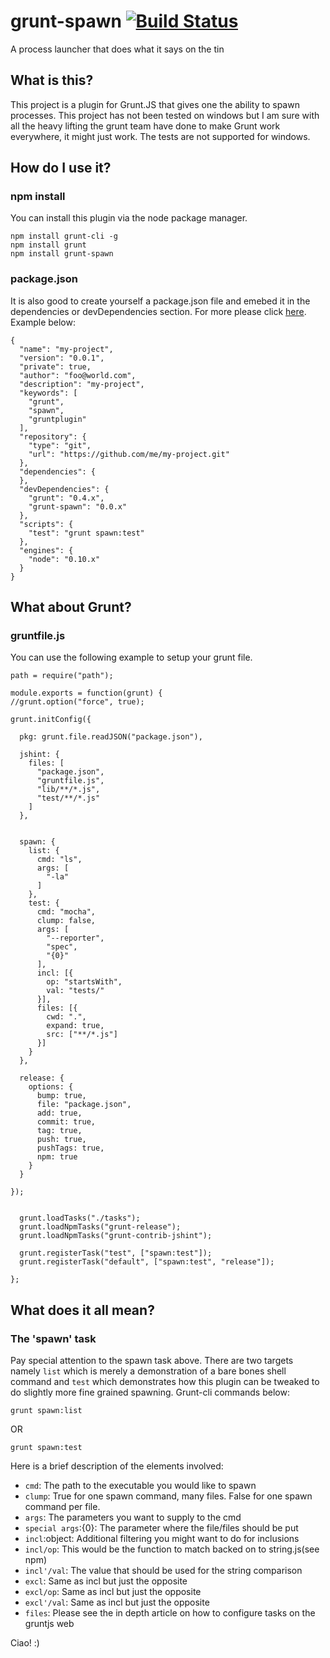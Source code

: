 grunt-spawn [![Build Status](https://travis-ci.org/fir3pho3nixx/grunt-spawn.png?branch=master)](https://travis-ci.org/fir3pho3nixx/grunt-spawn)
===========

A process launcher that does what it says on the tin

## What is this?

This project is a plugin for Grunt.JS that gives one the ability to spawn processes. This project has not been tested on windows but I am sure with all the heavy lifting the grunt team have done to make Grunt work everywhere, it might just work. The tests are not supported for windows.

## How do I use it?

### npm install

You can install this plugin via the node package manager. 

    npm install grunt-cli -g
    npm install grunt
    npm install grunt-spawn

### package.json

It is also good to create yourself a package.json file and emebed it in the dependencies or devDependencies section. For more please click [here](https://npmjs.org/doc/json.html). Example below: 

    {
      "name": "my-project",
      "version": "0.0.1",
      "private": true,
      "author": "foo@world.com",
      "description": "my-project",
      "keywords": [
        "grunt",
        "spawn", 
        "gruntplugin"
      ],
      "repository": {
        "type": "git",
        "url": "https://github.com/me/my-project.git"
      },
      "dependencies": {
      },
      "devDependencies": {
        "grunt": "0.4.x",
        "grunt-spawn": "0.0.x"
      },
      "scripts": {
        "test": "grunt spawn:test"
      },
      "engines": {
        "node": "0.10.x"
      }
    }

## What about Grunt?

### gruntfile.js

You can use the following example to setup your grunt file. 

    path = require("path");

    module.exports = function(grunt) {
    //grunt.option("force", true);
    
    grunt.initConfig({
      
      pkg: grunt.file.readJSON("package.json"),

      jshint: {
        files: [
          "package.json",
          "gruntfile.js", 
          "lib/**/*.js",
          "test/**/*.js"
        ]
      },


      spawn: {
        list: {
          cmd: "ls", 
          args: [
            "-la"
          ]
        }, 
        test: {
          cmd: "mocha", 
          clump: false,
          args: [
            "--reporter", 
            "spec",
            "{0}"
          ],
          incl: [{
            op: "startsWith", 
            val: "tests/"
          }],
          files: [{
            cwd: ".", 
            expand: true, 
            src: ["**/*.js"]
          }]
        }
      },

      release: {
        options: {
          bump: true,
          file: "package.json",
          add: true, 
          commit: true,
          tag: true,
          push: true,
          pushTags: true,
          npm: true
        }
      }

    });

    
      grunt.loadTasks("./tasks");
      grunt.loadNpmTasks("grunt-release");
      grunt.loadNpmTasks("grunt-contrib-jshint");

      grunt.registerTask("test", ["spawn:test"]);
      grunt.registerTask("default", ["spawn:test", "release"]);
    
    };

## What does it all mean?

### The 'spawn' task

Pay special attention to the spawn task above. There are two targets namely `list` which is merely a demonstration of a bare bones shell command and `test` which demonstrates how this plugin can be tweaked to do slightly more fine grained spawning. Grunt-cli commands below: 

    grunt spawn:list

OR

    grunt spawn:test

Here is a brief description of the elements involved:

 - `cmd`: The path to the executable you would like to spawn
 - `clump`: True for one spawn command, many files. False for one spawn command per file.
 - `args`: The parameters you want to supply to the cmd
 - `special args`:{0}: The parameter where the file/files should be put
 - `incl`:object: Additional filtering you might want to do for inclusions
 - `incl/op`: This would be the function to match backed on to string.js(see npm)
 - `incl'/val`: The value that should be used for the string comparison
 - `excl`: Same as incl but just the opposite
 - `excl/op`: Same as incl but just the opposite
 - `excl'/val`: Same as incl but just the opposite
 - `files`: Please see the in depth article on how to configure tasks on the gruntjs web

Ciao! :)
